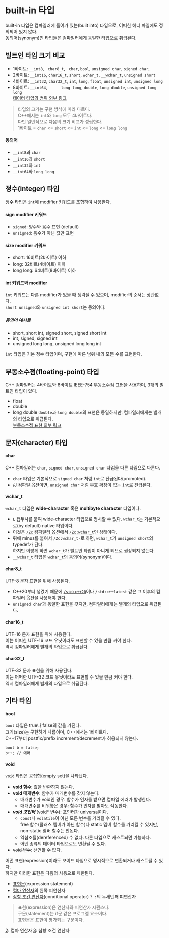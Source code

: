 # built-in 타입
built-in 타입은 컴파일러에 들어가 있는(built into) 타입으로, 어떠한 헤더 파일에도 정의되어 있지 않다.  
동의어(synonym)인 타입들은 컴파일러에게 동일한 타입으로 취급된다.
## 빌트인 타입 크기 비교
- 1바이트: `__int8`, &nbsp; `char8_t`, &nbsp; `char`, `bool`,                       `unsigned char`, `signed char`, 
- 2바이트: `__int16`, `char16_t`, `short`, `wchar_t`, `__wchar_t`,      `unsigned short`
- 4바이트: `__int32`, `char32_t`, `int`, `long`, `float`,               `unsigned int`, `unsigned long`
- 8바이트: `__int64`, &nbsp; &nbsp; &nbsp; &nbsp; &nbsp; `long long`, `double`, `long double`, `unsigned long long`  
[데이터 타입의 범위 외부 링크][1]  
  
> 타입의 크기는 구현 방식에 따라 다르다.  
> C++에서는 `int`와 `long` 모두 4바이트다.  
> 다만 일반적으로 다음의 크기 비교가 성립한다.  
> 1바이트 = `char` <= `short` <= `int` <= `long` <= `long long`
#### 동의어
- `__int8`과 `char`
- `__int16`과 `short`
- `__int32`와 `int`
- `__int64`와 `long long`
## 정수(integer) 타입
정수 타입은 `int`에 modifier 키워드를 조합하여 사용한다.
#### sign modifier 키워드
- `signed`: 양수와 음수 표현 (default)
- `unsigned`: 음수가 아닌 값만 표현
#### size modifier 키워드
- short: 16비트(2바이트) 이하
- long: 32비트(4바이트) 이하
- long long: 64비트(8바이트) 이하
#### int 키워드와 modifier
`int` 키워드는 다른 modifier가 있을 때 생략될 수 있으며, modifier의 순서는 상관없다.  
`short unsigned`와 `unsigned int short`는 동의어다.  
##### 동의어 예시들
- short, short int, signed short, signed short int
- int, signed, signed int
- unsigned long long, unsigned long long int


`int` 타입은 기본 정수 타입이며, 구현에 따른 범위 내의 모든 수를 표현한다.  

## 부동소수점(floating-point) 타입
C++ 컴파일러는 4바이트와 8바이트 IEEE-754 부동소수점 표현을 사용하며, 3개의 빌트인 타입이 있다.
- float
- double
- long double
`double`과 `long double`의 표현은 동일하지만, 컴파일러에게는 별개의 타입으로 취급된다.  
[부동소수점 표현 외부 링크][5]

## 문자(character) 타입
#### char
C++ 컴파일러는 `char`, `signed char`, `unsigned char` 타입을 다른 타입으로 다룬다.
- `char` 타입은 기본적으로 `signed char` 처럼 `int`로 진급된다(promoted).
- [/J 컴파일 옵션][1]이면, `unsigned char` 처럼 부호 확장이 없는 `int`로 진급된다.
#### wchar_t
`wchar_t` 타입은 **wide-character** 혹은 **multibyte character** 타입이다.  
- `L` 접두사를 붙여 wide-character 타입으로 명시할 수 있다.
`wchar_t`는 기본적으로(by default) native 타입이다.
- 이것은 [`/Zc` 컴파일러 옵션][2]에서 [`/Zc:wchar_t`][3]인 상태이다.
- 뒤에 minus를 붙여서 `/Zc:wchar_t-`로 하면, `wchar_t`가 `unsigned short`의 typedef가 된다.  
하지만 이렇게 하면 `wchar_t`가 빌트인 타입이 아니게 되므로 권장되지 않는다.
- `__wchar_t` 타입은 `wchar_t`의 동의어(synonym)이다.
#### char8_t
UTF-8 문자 표현을 위해 사용된다.
- C++20부터 생겼기 때문에 [`/std:c++20`][4]이나 `/std:c++latest` 같은 그 이후의 컴파일러 옵션을 사용해야 한다.
- `unsigned char`과 동일한 표현을 갖지만, 컴파일러에게는 별개의 타입으로 취급된다.
#### char16_t
UTF-16 문자 표현을 위해 사용된다.  
이는 어떠한 UTF-16 코드 유닛이라도 표현할 수 있을 만큼 커야 한다.  
역시 컴파일러에게 별개의 타입으로 취급된다.
#### char32_t
UTF-32 문자 표현을 위해 사용된다.  
이는 어떠한 UTF-32 코드 유닛이라도 표현할 수 있을 만큼 커야 한다.  
역시 컴파일러에게 별개의 타입으로 취급된다.



## 기타 타입
#### bool
`bool` 타입은 true나 false의 값을 가진다.  
크기(size)는 구현하기 나름이며, C++에서는 1바이트다.  
C++17부터 postfix/prefix increment/decrement가 허용되지 않는다.  
```
bool b = false;
b++; // 에러
```
#### void
`void` 타입은 공집합(empty set)을 나타낸다.  
- **void 함수**: 값을 반환하지 않는다.
- **void 매개변수**: 함수가 매개변수를 갖지 않는다.
  - 매개변수가 void인 경우: 함수가 인자를 받으면 컴파일 에러가 발생한다.
  - 매개변수를 비워놓은 경우: 함수가 인자를 받아도 작동한다.
- ***void 포인터*** (void* 변수): 포인터가 universal이다.
  - `const`나 `volatile`이 아닌 모든 변수를 가리킬 수 있다.  
  free 함수(클래스 멤버가 아닌 함수)나 static 멤버 함수를 가리킬 수 있지만, non-static 멤버 함수는 안된다.
  - 역참조될(dereferenced) 수 없다. 다른 타입으로 캐스트되면 가능하다.
  - 어떤 종류의 데이터 타입으로도 변환될 수 있다.
- ~~void 변수~~: 선언할 수 없다.

어떤 표현(expression)이라도 보이드 타입으로 명시적으로 변환되거나 캐스트될 수 있다.  
하지만 이러한 표현은 다음의 사용으로 제한된다.
- [표현문][1](expression statement)
- [컴마 연산자][2]의 왼쪽 피연산자
- [삼항 조건 연산자][3](conditional operator) `? :`의 두세번째 피연산자
> 표현(expression)은 연산자와 피연산자 시퀀스다.  
> 구문(statement)는 if문 같은 프로그램 요소이다.  
> 표현문은 표현이 평가되는 구문이다.


[1]: https://docs.microsoft.com/en-us/cpp/cpp/data-type-ranges?view=msvc-170




[1]: https://docs.microsoft.com/en-us/cpp/build/reference/j-default-char-type-is-unsigned?view=msvc-170
[2]: https://docs.microsoft.com/en-us/cpp/build/reference/zc-conformance?view=msvc-170
[3]: https://docs.microsoft.com/en-us/cpp/build/reference/zc-wchar-t-wchar-t-is-native-type?view=msvc-170
[4]: https://docs.microsoft.com/en-us/cpp/build/reference/std-specify-language-standard-version?view=msvc-170
[5]: https://docs.microsoft.com/en-us/cpp/build/ieee-floating-point-representation?view=msvc-170



[1]: 표현문
[2]: 컴마 연산자
[3]: 삼항 조건 연산자

